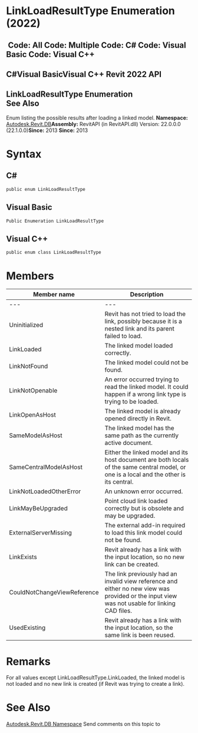 # LinkLoadResultType Enumeration (2022)

﻿
 Code: All Code: Multiple Code: C# Code: Visual Basic Code: Visual C++   
---  
C#Visual BasicVisual C++
Revit 2022 API  
---  
LinkLoadResultType Enumeration  
See Also  
---  
Enum listing the possible results after loading a linked model. 
**Namespace:** [Autodesk.Revit.DB](87546ba7-461b-c646-cbb1-2cb8f5bff8b2.md "Autodesk.Revit.DB Namespace")**Assembly:** RevitAPI (in RevitAPI.dll) Version: 22.0.0.0 (22.1.0.0)**Since:** 2013 **Since:** 2013 
# Syntax
C#  
---  
```text
public enum LinkLoadResultType
```
  
Visual Basic  
---  
```text
Public Enumeration LinkLoadResultType
```
  
Visual C++  
---  
```text
public enum class LinkLoadResultType
```
  
# Members
| Member name | Description |
| --- | --- |
| --- | --- |
| Uninitialized | Revit has not tried to load the link, possibly because it is a nested link and its parent failed to load. |
| LinkLoaded | The linked model loaded correctly. |
| LinkNotFound | The linked model could not be found. |
| LinkNotOpenable | An error occurred trying to read the linked model. It could happen if a wrong link type is trying to be loaded. |
| LinkOpenAsHost | The linked model is already opened directly in Revit. |
| SameModelAsHost | The linked model has the same path as the currently active document. |
| SameCentralModelAsHost | Either the linked model and its host document are both locals of the same central model, or one is a local and the other is its central. |
| LinkNotLoadedOtherError | An unknown error occurred. |
| LinkMayBeUpgraded | Point cloud link loaded correctly but is obsolete and may be upgraded. |
| ExternalServerMissing | The external add-in required to load this link model could not be found. |
| LinkExists | Revit already has a link with the input location, so no new link can be created. |
| CouldNotChangeViewReference | The link previously had an invalid view reference and either no new view was provided or the input view was not usable for linking CAD files. |
| UsedExisting | Revit already has a link with the input location, so the same link is been reused. |

# Remarks
For all values except LinkLoadResultType.LinkLoaded, the linked model is not loaded and no new link is created (if Revit was trying to create a link). 
# See Also
[Autodesk.Revit.DB Namespace](87546ba7-461b-c646-cbb1-2cb8f5bff8b2.md "Autodesk.Revit.DB Namespace")
Send comments on this topic to 